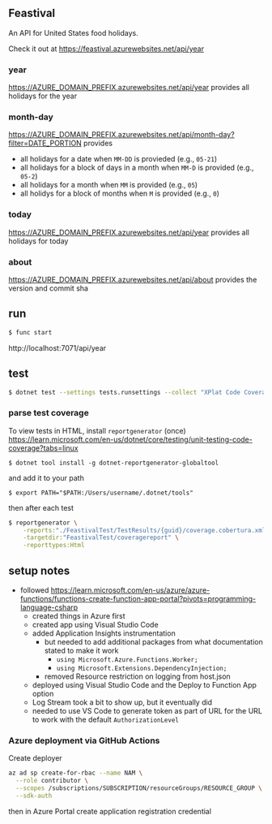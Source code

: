 ## Feastival

An API for United States food holidays.

Check it out at https://feastival.azurewebsites.net/api/year

### year

https://AZURE_DOMAIN_PREFIX.azurewebsites.net/api/year provides all holidays for the year

### month-day

https://AZURE_DOMAIN_PREFIX.azurewebsites.net/api/month-day?filter=DATE_PORTION provides
* all holidays for a date when `MM-DD` is provieded (e.g., `05-21`)
* all holidays for a block of days in a month when `MM-D` is provided (e.g., `05-2`)
* all holidays for a month when `MM` is provided (e.g., `05`)
* all holidys for a block of months when `M` is provided (e.g., `0`)

### today

https://AZURE_DOMAIN_PREFIX.azurewebsites.net/api/year provides all holidays for today

### about

https://AZURE_DOMAIN_PREFIX.azurewebsites.net/api/about provides the version and commit sha

## run

```bash
$ func start
```

http://localhost:7071/api/year

## test

```bash
$ dotnet test --settings tests.runsettings --collect "XPlat Code Coverage"
```

### parse test coverage
To view tests in HTML, install `reportgenerator` (once) https://learn.microsoft.com/en-us/dotnet/core/testing/unit-testing-code-coverage?tabs=linux

    $ dotnet tool install -g dotnet-reportgenerator-globaltool

and add it to your path

    $ export PATH="$PATH:/Users/username/.dotnet/tools"

then after each test

```bash
$ reportgenerator \
    -reports:"./FeastivalTest/TestResults/{guid}/coverage.cobertura.xml" \
    -targetdir:"FeastivalTest/coveragereport" \
    -reporttypes:Html
```

## setup notes

* followed https://learn.microsoft.com/en-us/azure/azure-functions/functions-create-function-app-portal?pivots=programming-language-csharp
    * created things in Azure first
    * created app using Visual Studio Code
    * added Application Insights instrumentation
        * but needed to add additional packages from what documentation stated to make it work
            * `using Microsoft.Azure.Functions.Worker;`
            * `using Microsoft.Extensions.DependencyInjection;`
        * removed Resource restriction on logging from host.json
    * deployed using Visual Studio Code and the Deploy to Function App option
    * Log Stream took a bit to show up, but it eventually did
    * needed to use VS Code to generate token as part of URL for the URL to work with the default `AuthorizationLevel`

### Azure deployment via GitHub Actions
Create deployer

```bash
az ad sp create-for-rbac --name NAM \
  --role contributor \
  --scopes /subscriptions/SUBSCRIPTION/resourceGroups/RESOURCE_GROUP \
  --sdk-auth
```

then in Azure Portal create application registration credential
